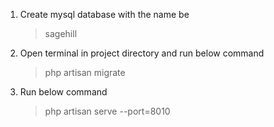 1. Create mysql database with the name be
    > sagehill

2. Open terminal in project directory and run below command
    > php artisan migrate

3. Run below command
    > php artisan serve --port=8010